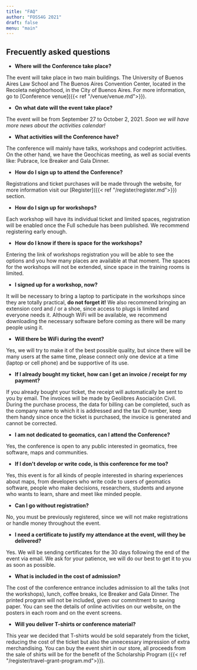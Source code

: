 ```yaml
---
title: "FAQ"
author: "FOSS4G 2021"
draft: false
menu: "main"
---
```


## Frecuently asked questions

- **Where will the Conference take place?**

The event will take place in two main buildings. The University of Buenos Aires Law School and The Buenos Aires Convention Center, located in the Recoleta neighborhood, in the City of Buenos Aires. For more information, go to [Conference venue]({{< ref "/venue/venue.md">}}).

- **On what date will the event take place?**

The event will be from September 27 to October 2, 2021. _Soon we will have more news about the activities calendar!_

- **What activities will the Conference have?**

The conference will mainly have talks, workshops and codeprint activities. On the other hand, we have the Geochicas meeting, as well as social events like: Pubrace, Ice Breaker and Gala Dinner.

- **How do I sign up to attend the Conference?**

Registrations and ticket purchases will be made through the website, for more information visit our [Register]({{< ref "/register/register.md">}}) section.

- **How do I sign up for workshops?**

Each workshop will have its individual ticket and limited spaces, registration will be enabled once the Full schedule has been published. We recommend registering early enough.

- **How do I know if there is space for the workshops?**

Entering the link of workshops registration you will be able to see the options and you how many places are available at that moment. The spaces for the workshops will not be extended, since space in the training rooms is limited.

- **I signed up for a workshop, now?**

It will be necessary to bring a laptop to participate in the workshops since they are totally practical, **do not forget it!**
We also recommend bringing an extension cord and / or a shoe, since access to plugs is limited and everyone needs it.
Although WiFi will be available, we recommend downloading the necessary software before coming as there will be many people using it.

- **Will there be WiFi during the event?**

Yes, we will try to make it of the best possible quality, but since there will be many users at the same time, please connect only one device at a time (laptop or cell phone) and be supportive of its use.

- **If I already bought my ticket, how can I get an invoice / receipt for my payment?**

If you already bought your ticket, the receipt will automatically be sent to you by email.
The invoices will be made by Geolibres Asociación Civil. During the purchase process, the data for billing can be completed, such as the company name to which it is addressed and the tax ID number, keep them handy since once the ticket is purchased, the invoice is generated and cannot be corrected.

- **I am not dedicated to geomatics, can I attend the Conference?**

Yes, the conference is open to any public interested in geomatics, free software, maps and communities.

- **If I don't develop or write code, is this conference for me too?**

Yes, this event is for all kinds of people interested in sharing experiences about maps, from developers who write code to users of geomatics software, people who make decisions, researchers, students and anyone who wants to learn, share and meet like minded people.

- **Can I go without registration?**

No, you must be previously registered, since we will not make registrations or handle money throughout the event.

- **I need a certificate to justify my attendance at the event, will they be delivered?**

Yes. We will be sending certificates for the 30 days following the end of the event via email. We ask for your patience, we will do our best to get it to you as soon as possible.

- **What is included in the cost of admission?**

The cost of the conference entrance includes admission to all the talks (not the workshops), lunch, coffee breaks, Ice Breaker and Gala Dinner.
The printed program will not be included, given our commitment to saving paper.
You can see the details of online activities on our website, on the posters in each room and on the event screens.

- **Will you deliver T-shirts or conference material?**

This year we decided that T-shirts would be sold separately from the ticket, reducing the cost of the ticket but also the unnecessary impression of extra merchandising. You can buy the event shirt in our store, all proceeds from the sale of shirts will be for the benefit of the Scholarship Program ({{< ref "/register/travel-grant-program.md">}}).